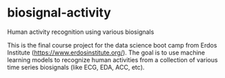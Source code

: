 # biosignal-activity
Human activity recognition using various biosignals 

This is the final course project for the data science boot camp from Erdos Institute (https://www.erdosinstitute.org/).
The goal is to use machine learning models to recognize human activities from a collection of various time series biosignals (like ECG, EDA, ACC, etc).
